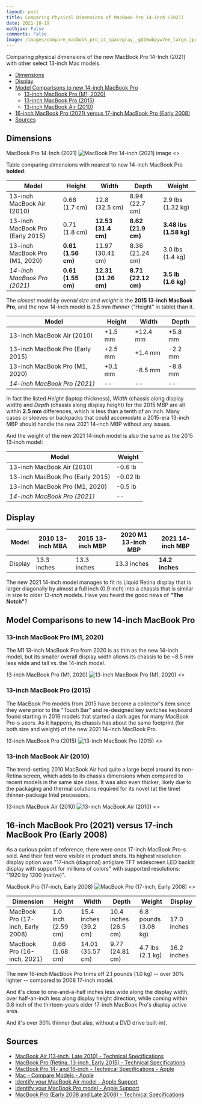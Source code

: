 ```yaml
---
layout: post
title: Comparing Physical Dimensions of MacBook Pro 14-Inch (2021)
date: 2021-10-19
mathjax: False
comments: False
image: /images/compare_macbook_pro_14_spacegray__gd16wbpyw7ee_large.jpg
---
```


Comparing physical dimensions of the new MacBook Pro 14-Inch (2021) with other select 13-inch Mac models.

<!-- markdown-toc start - Don't edit this section. Run M-x markdown-toc-refresh-toc -->

- [Dimensions](#dimensions)
- [Display](#display)
- [Model Comparisons to new 14-inch MacBook Pro](#model-comparisons-to-new-14-inch-macbook-pro)
    - [13-inch MacBook Pro (M1, 2020)](#13-inch-macbook-pro-m1-2020)
    - [13-inch MacBook Pro (2015)](#13-inch-macbook-pro-2015)
    - [13-inch MacBook Air (2010)](#13-inch-macbook-air-2010)
- [16-inch MacBook Pro (2021) versus 17-inch MacBook Pro (Early 2008)](#16-inch-macbook-pro-2021-versus-17-inch-macbook-pro-early-2008)
- [Sources](#sources)

<!-- markdown-toc end -->

Dimensions
----------

MacBook Pro 14-Inch (2021) ![MacBook Pro 14-inch (2021) image <>](/images/97969f70-303a-11ec-9fff-50d91433effd.cf.jpg "MacBook Pro 14-inch (2021) image")

Table comparing dimensions with nearest to new 14-inch MacBook Pro **bolded**:

| Model                            | Height             | Width                | Depth               | Weight                 |
|----------------------------------|--------------------|----------------------|---------------------|------------------------|
| 13-inch MacBook Air (2010)       | 0.68 (1.7 cm)      | 12.8 (32.5 cm)       | 8.94 (22.7 cm)      | 2.9 lbs (1.32 kg)      |
| 13-inch MacBook Pro (Early 2015) | 0.71 (1.8 cm)      | **12.53 (31.4 cm)**  | **8.62 (21.9 cm)**  | **3.48 lbs (1.58 kg)** |
| 13-inch MacBook Pro (M1, 2020)   | **0.61 (1.56 cm)** | 11.97 (30.41 cm)     | 8.36 (21.24 cm)     | 3.0 lbs (1.4 kg)       |
| *14-inch MacBook Pro (2021)*   | **0.61 (1.55 cm)** | **12.31 (31.26 cm)** | **8.71 (22.12 cm)** | **3.5 lb (1.6 kg)**    |

The *closest model by overall size and weight* is the **2015 13-inch MacBook Pro**, and the new 14-inch model is 2.5 mm *thinner* ("Height" in table) than it.

| Model                            | Height  | Width    | Depth   |
|----------------------------------|---------|----------|---------|
| 13-inch MacBook Air (2010)       | +1.5 mm | +12.4 mm | +5.8 mm |
| 13-inch MacBook Pro (Early 2015) | +2.5 mm | +1.4 mm  | -2.2 mm |
| 13-inch MacBook Pro (M1, 2020)   | +0.1 mm | -8.5 mm  | -8.8 mm |
| *14-inch MacBook Pro (2021)*   | --      | --       | --      |

In fact the listed *Height* (laptop thickness), *Width* (chassis along display width) and *Depth* (chassis along display height) for the 2015 MBP are all within **2.5 mm** differences, which is less than a tenth of an inch. Many cases or sleeves or backpacks that could accomodate a 2015-era 13-inch MBP should handle the new 2021 14-inch MBP without any issues.

And the weight of the new 2021 14-inch model is also the same as the 2015 13-inch model:

| Model                            | Weight   |
|----------------------------------|----------|
| 13-inch MacBook Air (2010)       | -0.6 lb  |
| 13-inch MacBook Pro (Early 2015) | -0.02 lb |
| 13-inch MacBook Pro (M1, 2020)   | -0.5 lb  |
| *14-inch MacBook Pro (2021)*   | --       |

Display
-------

| Model   | 2010 13-inch MBA | 2015 13-inch MBP | 2020 M1 13-inch MBP | 2021 14-inch MBP |
|---------|------------------|------------------|---------------------|------------------|
| Display | 13.3 inches      | 13.3 inches      | 13.3 inches         | **14.2 inches**  |

The new 2021 14-inch model manages to fit its Liquid Retina display that is larger diagonally by almost a full inch (0.9 inch) into a chassis that is similar in size to older *13-inch* models. Have you heard the good news of **"The Notch"**?

Model Comparisons to new 14-inch MacBook Pro
--------------------------------------------

### 13-inch MacBook Pro (M1, 2020)

The M1 13-inch MacBook Pro from 2020 is as thin as the new 14-inch model, but its smaller overall display width allows its chassis to be ~8.5 mm less wide and tall vs. the 14-inch model.

13-inch MacBook Pro (M1, 2020) ![13-inch MacBook Pro (M1, 2020) <>](/images/71gD8WdSlaL._AC_SL1500__sm1.jpg "13-inch MacBook Pro (M1, 2020)")

### 13-inch MacBook Pro (2015)

The MacBook Pro models from 2015 have become a collector's item since they were prior to the "Touch Bar" and re-designed key switches keyboard found starting in 2016 models that started a dark ages for many MacBook Pro-s users. As it happens, its chassis has about the same footprint (for both size and weight) of the new 2021 14-inch MacBook Pro.

13-inch MacBook Pro (2015) ![13-inch MacBook Pro (2015) <>](/images/macbook-pro-early-2015-13in-device.jpg "13-inch MacBook Pro (2015)")

### 13-inch MacBook Air (2010)

The trend-setting 2010 MacBook Air had quite a large bezel around its non-Retina screen, which adds to its chassis dimensions when compared to recent models in the same size class. It was also even thicker, likely due to the packaging and thermal solutions required for its novel (at the time) thinner-package Intel processors.

13-inch MacBook Air (2010) ![13-inch MacBook Air (2010) <>](/images/macbook-air-2009-2010-13in-device.jpg "13-inch MacBook Air (2010)")

16-inch MacBook Pro (2021) versus 17-inch MacBook Pro (Early 2008)
------------------------------------------------------------------

As a curious point of reference, there were once 17-inch MacBook Pro-s sold. And their feet were visible in product shots. Its highest resolution display option was "17-inch (diagonal) antiglare TFT widescreen LED backlit display with support for millions of colors" with supported resolutions: "1920 by 1200 (native)".

MacBook Pro (17-inch, Early 2008) ![MacBook Pro (17-inch, Early 2008) <>](/images/macbook-pro-early-2008-17in-device.jpg "MacBook Pro (17-inch, Early 2008)")

| Dimension                         | Height             | Width                 | Depth                 | Weight               | Display     |
|-----------------------------------|--------------------|-----------------------|-----------------------|----------------------|-------------|
| MacBook Pro (17-inch, Early 2008) | 1.0 inch (2.59 cm) | 15.4 inches (39.2 cm) | 10.4 inches (26.5 cm) | 6.8 pounds (3.08 kg) | 17.0 inches |
| MacBook Pro (16-inch, 2021)       | 0.66 (1.68 cm)     | 14.01 (35.57 cm)      | 9.77 (24.81 cm)       | 4.7 lbs (2.1 kg)     | 16.2 inches |

The new 16-inch MacBook Pro trims off 2.1 pounds (1.0 kg) -- over 30% lighter -- compared to 2008 17-inch model.

And it's close to one-and-a-half inches less wide along the display width, over half-an-inch less along display height direction, while coming within 0.8 inch of the thirteen-years older 17-inch MacBook Pro's display active area.

And it's over 30% thinner (but alas, without a DVD drive built-in).


Sources
-------

-	[MacBook Air (13-inch, Late 2010) - Technical Specifications](https://support.apple.com/kb/sp618?locale=en_US)
-	[MacBook Pro (Retina, 13-inch, Early 2015) - Technical Specifications](https://support.apple.com/kb/sp715?locale=en_US)
-	[MacBook Pro 14- and 16-inch - Technical Specifications - Apple](https://www.apple.com/macbook-pro-14-and-16/specs/)
-	[Mac - Compare Models - Apple](https://www.apple.com/mac/compare/?modelList=MacBookPro-13_1,MacBookPro-13_2,MacBookPro-16)
-	[Identify your MacBook Air model - Apple Support](https://support.apple.com/en-us/HT201862)
-	[Identify your MacBook Pro model - Apple Support](https://support.apple.com/en-us/HT201300)
-	[MacBook Pro (Early 2008 and Late 2008) - Technical Specifications](https://support.apple.com/kb/SP4?locale=en_US)
